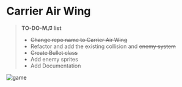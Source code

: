 Carrier Air Wing
=========

> <b>TO-DO-M♫ list</b>
> * <del> Change repo name to Carrier Air Wing</del>
> * Refactor and add the existing collision and <del>enemy system</del>
> * <del>Create Bullet class</del>
> * Add enemy sprites
> * Add Documentation

<img src="http://upload.wikimedia.org/wikipedia/en/0/0f/Carrier_Airwing_game_flyer.png" alt="game" />

